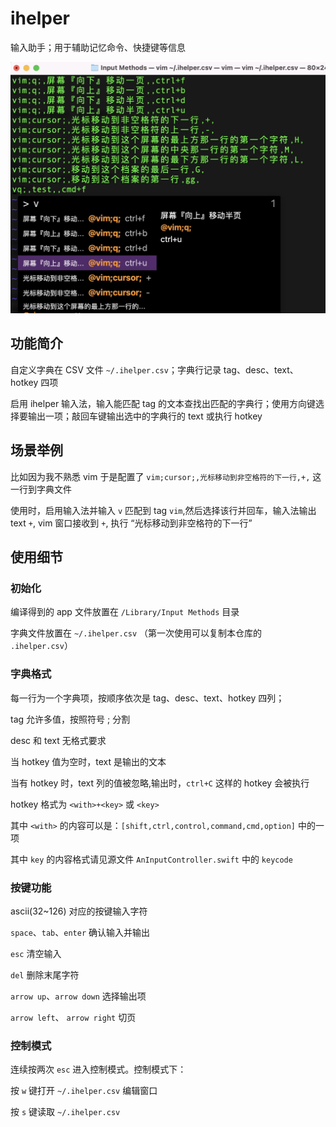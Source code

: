 # ihelper

输入助手；用于辅助记忆命令、快捷键等信息

![screenshot](https://github.com/fumeboy/ihelper/blob/main/README/1.png)

## 功能简介

自定义字典在 CSV 文件 `~/.ihelper.csv`；字典行记录 tag、desc、text、hotkey 四项

启用 ihelper 输入法，输入能匹配 tag 的文本查找出匹配的字典行；使用方向键选择要输出一项；敲回车键输出选中的字典行的 text 或执行 hotkey

## 场景举例

比如因为我不熟悉 vim 于是配置了 `vim;cursor;,光标移动到非空格符的下一行,+,` 这一行到字典文件

使用时，启用输入法并输入 `v` 匹配到 tag `vim`,然后选择该行并回车，输入法输出 text `+`, vim 窗口接收到 `+`, 执行 “光标移动到非空格符的下一行”

## 使用细节

### 初始化

编译得到的 app 文件放置在 `/Library/Input Methods` 目录

字典文件放置在 `~/.ihelper.csv` （第一次使用可以复制本仓库的 `.ihelper.csv`）

### 字典格式

每一行为一个字典项，按顺序依次是 tag、desc、text、hotkey 四列；

tag 允许多值，按照符号 ; 分割

desc 和 text 无格式要求

当 hotkey 值为空时，text 是输出的文本 

当有 hotkey 时，text 列的值被忽略,输出时，`ctrl+C` 这样的 hotkey 会被执行

hotkey 格式为 `<with>+<key>` 或 `<key>`

其中 `<with>` 的内容可以是：`[shift,ctrl,control,command,cmd,option]` 中的一项

其中 `key` 的内容格式请见源文件 `AnInputController.swift` 中的 `keycode`

### 按键功能

ascii(32~126) 对应的按键输入字符

`space`、`tab`、`enter` 确认输入并输出

`esc` 清空输入

`del` 删除末尾字符

`arrow up`、`arrow down` 选择输出项

`arrow left`、 `arrow right` 切页

### 控制模式

连续按两次 `esc` 进入控制模式。控制模式下：

按 `w` 键打开 `~/.ihelper.csv` 编辑窗口

按 `s` 键读取 `~/.ihelper.csv`




